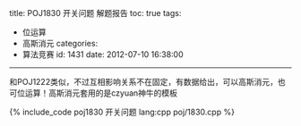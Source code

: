 title: POJ1830 开关问题 解题报告
toc: true
tags:
  - 位运算
  - 高斯消元
categories:
  - 算法竞赛
id: 1431
date: 2012-07-10 16:38:00
---

和POJ1222类似，不过互相影响关系不在固定，有数据给出，可以高斯消元，也可位运算！高斯消元套用的是czyuan神牛的模板

{% include_code poj1830 开关问题 lang:cpp poj/1830.cpp %}